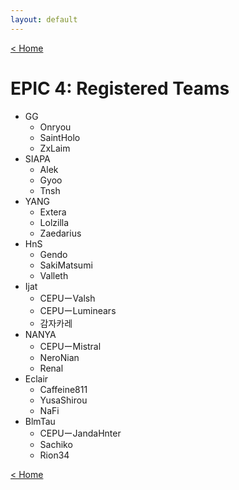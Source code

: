 ```yaml
---
layout: default
---
```


[< Home](https://kanziebub.github.io/SurvivalProtocol/)

# **EPIC 4: Registered Teams**

- GG
  - Onryou
  - SaintHolo
  - ZxLaim
- SIAPA
  - Alek
  - Gyoo
  - Tnsh
- YANG
  - Extera
  - Lolzilla
  - Zaedarius
- HnS
  - Gendo
  - SakiMatsumi
  - Valleth
- Ijat
  - CEPUーValsh
  - CEPUーLuminears
  - 감자카레
- NANYA
  - CEPUーMistral
  - NeroNian
  - Renal
- Eclair
  - Caffeine811
  - YusaShirou
  - NaFi
- BlmTau
  - CEPUーJandaHnter
  - Sachiko
  - Rion34

[< Home](https://kanziebub.github.io/SurvivalProtocol/)
